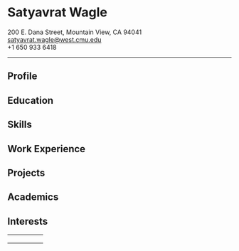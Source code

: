 # Satyavrat Wagle
200 E. Dana Street, Mountain View, CA 94041 <br />
satyavrat.wagle@west.cmu.edu <br />
+1 650 933 6418 
****
## Profile
## Education
## Skills
## Work Experience
## Projects
## Academics
## Interests



|   |   |   |   |   |
|---|---|---|---|---|
|   |   |   |   |   |
|   |   |   |   |   |
|   |   |   |   |   |
